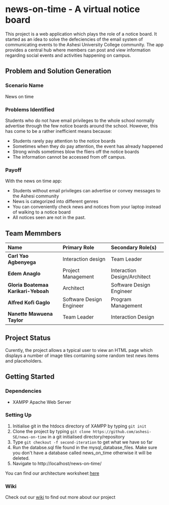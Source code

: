 news-on-time - A virtual notice board
=====================================


This project is a web application which plays the role of a notice board. It started as an idea to solve the defeciencies of the email system of communicating events to the Ashesi University College community. The app provides a central hub where members can post and view information regarding social events and activities happening on campus.

Problem and Solution Generation
-------------------------------

### Scenario Name
News on time

### Problems Identified
Students who do not have email privileges to the whole school normally advertise through the few notice boards around the school. However, this has come to be a rather inefficient means because:
* Students rarely pay attention to the notice boards
* Sometimes when they do pay attention, the event has already happened
* Strong winds sometimes blow the fliers off the notice boards
* The information cannot be accessed from off campus.

### Payoff
With the news on time app:
* Students without email privileges can advertise or convey messages to the Ashesi community
* News is categorized into different genres
* You can conveniently check news and notices from your laptop instead of walking to a notice board
* All notices seen are not in the past.

Team Memmbers
-------------
| Name                                | Primary Role	            | Secondary Role(s)            |
| :---------------------------------- | :------------------------ | :--------------------------- |
| **Carl Yao Agbenyega**              | Interaction design	      | Team Leader                  |
| **Edem Anaglo**	                    | Project Management	      | Interaction Design/Architect |
| **Gloria Boatemaa Karikari-Yeboah** | Architect	                | Software Design Engineer     |
| **Alfred Kofi Gaglo**	              | Software Design Engineer	| Program Management           |
| **Nanette Mawuena Taylor**	        | Team Leader	              | Interaction Design           |

Project Status
--------------
Curently, the project allows a typical user to view an HTML page which displays a number of image tiles containing  some random test news items and placeholders.

Getting Started
---------------
### Dependencies
* XAMPP Apache Web Server

### Setting Up
1. Initialise git in the htdocs directory of XAMPP by typing `git init`
2. Clone the project by typing `git clone https://github.com/ashesi-SE/news-on-time` in a git initialised directory/repository
3. Type `git checkout -f second-iteration` to get what we have so far
4. Run the databse.sql file found in the mysql_database_files. Make sure you don't have a database called news_on_time otherwise it will be deleted.
4. Navigate to http://localhost/news-on-time/


You can find our architecture worksheet [here](https://github.com/ashesi-SE/news-on-time/wiki/Architecture)


### Wiki
Check out our [wiki](https://github.com/ashesi-SE/news-on-time/wiki) to find out more about our project

